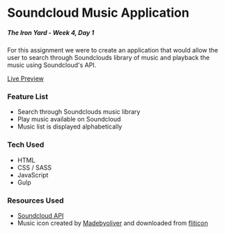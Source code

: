 # Soundcloud Music Application

##### The Iron Yard - Week 4, Day 1

For this assignment we were to create an application that would allow the user to search through Soundclouds library of music and playback the music using Soundcloud's API.

[Live Preview](https://tomgobich.github.io/tiy_week4_day1_soundcloud_music_app/)


### Feature List

- Search through Soundclouds music library
- Play music available on Soundcloud
- Music list is displayed alphabetically


### Tech Used

- HTML
- CSS / SASS
- JavaScript
- Gulp


### Resources Used

- [Soundcloud API](https://developers.soundcloud.com/)
- Music icon created by [Madebyoliver](http://www.flaticon.com/authors/madebyoliver) and downloaded from [fliticon](http://www.flaticon.com/)